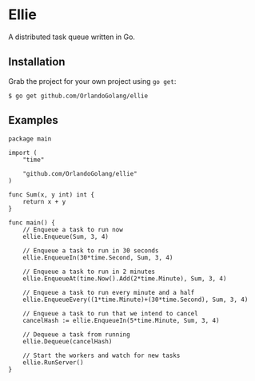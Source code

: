 # Ellie

A distributed task queue written in Go.

## Installation

Grab the project for your own project using `go get`:

```
$ go get github.com/OrlandoGolang/ellie
```

## Examples

```
package main

import (
	"time"

	"github.com/OrlandoGolang/ellie"
)

func Sum(x, y int) int {
    return x + y
}

func main() {
	// Enqueue a task to run now
	ellie.Enqueue(Sum, 3, 4)

	// Enqueue a task to run in 30 seconds
	ellie.EnqueueIn(30*time.Second, Sum, 3, 4)

	// Enqueue a task to run in 2 minutes
	ellie.EnqueueAt(time.Now().Add(2*time.Minute), Sum, 3, 4)

	// Enqueue a task to run every minute and a half
	ellie.EnqueueEvery((1*time.Minute)+(30*time.Second), Sum, 3, 4)

	// Enqueue a task to run that we intend to cancel
	cancelHash := ellie.EnqueueIn(5*time.Minute, Sum, 3, 4)

	// Dequeue a task from running
	ellie.Dequeue(cancelHash)

	// Start the workers and watch for new tasks
	ellie.RunServer()
}
```

